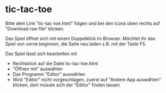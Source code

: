 # tic-tac-toe

Bitte dem Link "tic-tac-toe.html" folgen und bei den Icons oben rechts auf "Download raw file" klicken.

Das Spiel öffnet sich mit einem Doppelklick im Browser.
Möchtet ihr das Spiel von vorne beginnen, die Seite neu laden z.B. mit der Taste F5.

Das Spiel lässt sich bearbeiten mit
* Rechtsklick auf die Datei tic-tac-toe.html
* "Öffnen mit" auswählen
* Das Programm "Editor" auswählen
* Wird "Editor" nicht vorgeschlagen, zuerst auf "Andere App auswählen" klicken, dort müsste sich der "Editor" finden lassen
